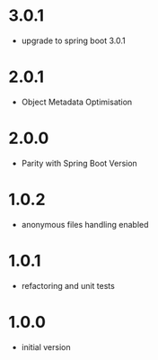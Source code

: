# 3.0.1
- upgrade to spring boot 3.0.1

# 2.0.1
- Object Metadata Optimisation

# 2.0.0
- Parity with Spring Boot Version

# 1.0.2
- anonymous files handling enabled

# 1.0.1
- refactoring and unit tests

# 1.0.0
- initial version

